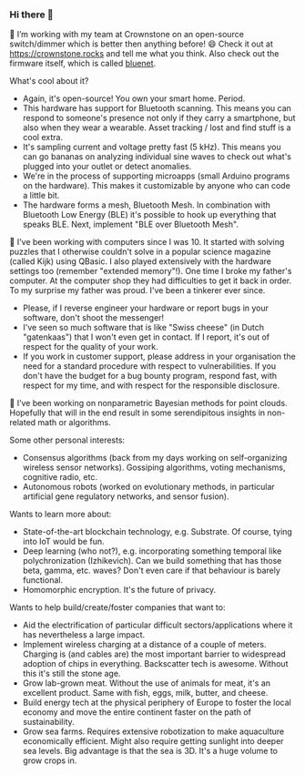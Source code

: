 ### Hi there 👋

👯 I’m working with my team at Crownstone on an open-source switch/dimmer which is better then anything before! 😄 Check it out at <https://crownstone.rocks> and tell me what you think. Also check out the firmware itself, which is called [bluenet](https://github.com/crownstone/bluenet/).

What's cool about it?

* Again, it's open-source! You own your smart home. Period.
* This hardware has support for Bluetooth scanning. This means you can respond to someone's presence not only if they carry a smartphone, but also when they wear a wearable. Asset tracking / lost and find stuff is a cool extra.
* It's sampling current and voltage pretty fast (5 kHz). This means you can go bananas on analyzing individual sine waves to check out what's plugged into your outlet or detect anomalies.
* We're in the process of supporting microapps (small Arduino programs on the hardware). This makes it customizable by anyone who can code a little bit.
* The hardware forms a mesh, Bluetooth Mesh. In combination with Bluetooth Low Energy (BLE) it's possible to hook up everything that speaks BLE. Next, implement "BLE over Bluetooth Mesh".

:ninja: I've been working with computers since I was 10. It started with solving puzzles that I otherwise couldn't solve in a popular science magazine (called Kijk) using QBasic. I also played extensively with the hardware settings too (remember "extended memory"!). One time I broke my father's computer. At the computer shop they had difficulties to get it back in order. To my surprise my father was proud. I've been a tinkerer ever since. 

* Please, if I reverse engineer your hardware or report bugs in your software, don't shoot the messenger!
* I've seen so much software that is like "Swiss cheese" (in Dutch "gatenkaas") that I won't even get in contact. If I report, it's out of respect for the quality of your work.
* If you work in customer support, please address in your organisation the need for a standard procedure with respect to vulnerabilities. If you don't have the budget for a bug bounty program, respond fast, with respect for my time, and with respect for the responsible disclosure.

🔭 I’ve been working on nonparametric Bayesian methods for point clouds. Hopefully that will in the end result in some serendipitous insights in non-related math or algorithms.

Some other personal interests:

* Consensus algorithms (back from my days working on self-organizing wireless sensor networks). Gossiping algorithms, voting mechanisms, cognitive radio, etc.
* Autonomous robots (worked on evolutionary methods, in particular artificial gene regulatory networks, and sensor fusion).

Wants to learn more about:

* State-of-the-art blockchain technology, e.g. Substrate. Of course, tying into IoT would be fun.
* Deep learning (who not?), e.g. incorporating something temporal like polychronization (Izhikevich). Can we build something that has those beta, gamma, etc. waves? Don't even care if that behaviour is barely functional. 
* Homomorphic encryption. It's the future of privacy.

Wants to help build/create/foster companies that want to:

* Aid the electrification of particular difficult sectors/applications where it has nevertheless a large impact.
* Implement wireless charging at a distance of a couple of meters. Charging is (and cables are) the most important barrier to widespread adoption of chips in everything. Backscatter tech is awesome. Without this it's still the stone age.
* Grow lab-grown meat. Without the use of animals for meat, it's an excellent product. Same with fish, eggs, milk, butter, and cheese.
* Build energy tech at the physical periphery of Europe to foster the local economy and move the entire continent faster on the path of sustainability.
* Grow sea farms. Requires extensive robotization to make aquaculture economically efficient. Might also require getting sunlight into deeper sea levels. Big advantage is that the sea is 3D. It's a huge volume to grow crops in.

<!--
**mrquincle/mrquincle** is a ✨ _special_ ✨ repository because its `README.md` (this file) appears on your GitHub profile.

Here are some ideas to get you started:

- 🌱 I’m currently learning ...
- 🤔 I’m looking for help with ...
- 💬 Ask me about ...
- 📫 How to reach me: ...
- 😄 Pronouns: ...
- ⚡ Fun fact: ...
-->

